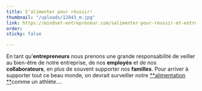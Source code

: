 ```yaml
---
title: S’alimenter pour réussir!
thumbnail: "/uploads/12843_m.jpg"
link: https://mindset-entrepreneur.com/salimenter-pour-reussir-et-entretenir-les-bonnes-vibrations/
order: 
sticky: false

---
```

En tant qu’**entrepreneurs** nous prenons une grande responsabilité de veiller au bien-être de notre entreprise, de nos **employés** et de nos **collaborateurs**, en plus de souvent supporter nos **familles**. Pour arriver à supporter tout ce beau monde, on devrait surveiller notre [**alimentation **](https://mindset-entrepreneur.com/energie-la-ressource-la-plus-importante-de-lentrepreneur/)comme un athlète....